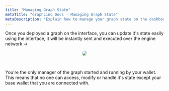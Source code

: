 ```yaml
---
title: "Managing Graph State"
metaTitle: "GraphLinq Docs - Managing Graph State"
metaDescription: "Explain how to manage your graph state on the dashboard"
---
```


Once you deployed a graph on the interface, you can update it's state easily using the interface, it will be instantly sent and executed over the engine network ->

<center>
<img src="https://graphlinq.io/docs-images/deploy_2.png"
     style="margin-bottom:30px;border-radius:15px;" />
</center>

You're the only manager of the graph started and running by your wallet. This means that no one can access, modify or handle it's state except your base wallet that you are connected with.
